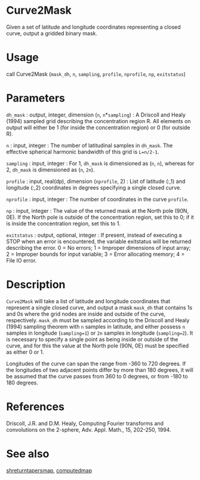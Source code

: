 # Curve2Mask

Given a set of latitude and longitude coordinates representing a closed curve, output a gridded binary mask.

# Usage

call Curve2Mask (`mask_dh`, `n`, `sampling`, `profile`, `nprofile`, `np`, `exitstatus`)

# Parameters

`dh_mask` : output, integer, dimension (`n`, `n`\*`sampling`)
:   A Driscoll and Healy (1994) sampled grid describing the concentration region R. All elements on output will either be 1 (for inside the concentration region) or 0 (for outside R).

`n` : input, integer
:   The number of latitudinal samples in `dh_mask`. The effective spherical harmonic bandwidth of this grid is `L=n/2-1`.

`sampling` : input, integer
:   For 1, `dh_mask` is dimensioned as (`n`, `n`), whereas for 2, `dh_mask` is dimensioned as (`n`, `2n`).

`profile` : input, real(dp), dimension (`nprofile`, 2)
:   List of latitude (:,1) and longitude (:,2) coordinates in degrees specifying a single closed curve.

`nprofile` : input, integer
:   The number of coordinates in the curve `profile`.

`np` : input, integer
:   The value of the returned mask at the North pole (90N, 0E). If the North pole is outside of the concentration region, set this to 0; if it is inside the concentration region, set this to 1.

`exitstatus` : output, optional, integer
:   If present, instead of executing a STOP when an error is encountered, the variable exitstatus will be returned describing the error. 0 = No errors; 1 = Improper dimensions of input array; 2 = Improper bounds for input variable; 3 = Error allocating memory; 4 = File IO error.

# Description

`Curve2Mask` will take a list of latitude and longitude coordinates that represent a single closed curve, and output a mask `mask_dh` that contains 1s and 0s where the grid nodes are inside and outside of the curve, respectively. `mask_dh` must be sampled according to the Driscoll and Healy (1994) sampling theorem with `n` samples in latitude, and either possess `n` samples in longitude (`sampling=1`) or `2n` samples in longitude (`sampling=2`). It is necessary to specify a single point as being inside or outside of the curve, and for this the value at the North pole (90N, 0E) must be specified as either 0 or 1.

Longitudes of the curve can span the range from -360 to 720 degrees. If the longitudes of two adjacent points differ by more than 180 degrees, it will be assumed that the curve passes from 360 to 0 degrees, or from -180 to 180 degrees.

# References

Driscoll, J.R. and D.M. Healy, Computing Fourier transforms and convolutions on the 2-sphere, Adv. Appl. Math., 15, 202-250, 1994.

# See also

[shreturntapersmap](shreturntapersmap.html), [computedmap](computedmap.html)
